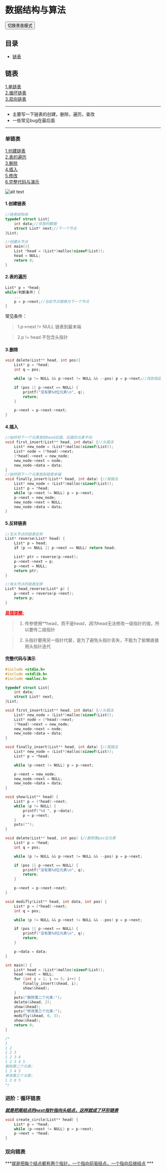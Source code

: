 # 数据结构与算法

<button onclick="toggleNightMode()">切换黑夜模式</button>

<style>
body.night-mode {
    background-color: #282c34; /* 设置黑夜模式背景色 */
    color: #ffffff; /* 设置黑夜模式字体颜色 */
    transition: background-color 0.5s ease; /* 设置黑夜模式切换动画 */
    pre {
    background-color: #000000 !important; /* 设置黑夜模式背景色 */
    color: #ffffff !important; /* 设置黑夜模式字体颜色 */
    padding: 10px; /* 添加内边距，提高可读性 */
    border-radius: 5px; /* 可选：设置圆角效果 */
    overflow-x: auto; /* 允许水平滚动 */
    }
    code {
        background-color: inherit; /* 继承父元素背景色 */
        color: inherit; /* 继承父元素字体颜色 */
        padding: 0; /* 去除内边距 */
        border-radius: 0; /* 去除圆角 */
    }
}
</style>  

<script>
function toggleNightMode() {
  var body = document.body;
  body.classList.toggle("night-mode");
}
</script>   


## 目录
* [链表](#链表)

## 链表

[1.单链表](#单链表)   
[2.循环链表](#循环链表)   
[3.双向链表](#双向链表)    

***

* 主要写一下链表的创建，删除，遍历，查改
* 一些常见bug在最后面

***

### 单链表   

[1.创建链表](#1创建链表)   
[2.表的遍历](#2表的遍历)   
[3.删除](#3删除)   
[4.插入](#4插入)   
[5.修改](#5反转链表)   
[6.完整代码与演示](#完整代码与演示)   

![alt text](单链表.png)

#### 1.创建链表
```c
//链表结构体
typedef struct List{
    int data;//存放的数据
    struct List* next;//下一个节点
}List;

//创建头节点
int main(){
    List *head = (List*)malloc(sizeof(List));
    head = NULL;
    return 0;
}
```   

#### 2.表的遍历
```c
List* p = *head;
while(判断条件) {
    ...
    p = p->next;//当前节点替换为下一个节点
}
```
常见条件：
> 1.p->next != NULL     链表到最末端   

> 2.p != head           不包含头指针   

#### 3.删除
```c
void delete(List** head, int pos){
    List* p = *head;
    int q = pos;

    while (p != NULL && p->next != NULL && --pos) p = p->next;//找到指定元素的上一个节点

    if (pos || p->next == NULL) {
        printf("没有第%d位元素\n", q);
        return;
    }

    p->next = p->next->next;
}
```     

#### 4.插入
```c
//始终将下一个元素放到head后面，后面的元素不动
void first_insert(List** head, int data) {//头插法
    List* new_node = (List*)malloc(sizeof(List));
    List* node = (*head)->next;
    (*head)->next = new_node;
    new_node->next = node;
    new_node->data = data;
}
//始终把下一个元素放到链表末端
void finally_insert(List** head, int data) {//尾插法
    List* new_node = (List*)malloc(sizeof(List));
    List* p = *head;
    while (p->next != NULL) p = p->next;
    p->next = new_node;
    new_node->next = NULL;
    new_node->data = data;
}
```   
     
#### 5.反转链表   
```c
//无头节点的链表反转
List* reverse(List* head) {
    List* p = head;
    if (p == NULL || p->next == NULL) return head;

    List* ptr = reverse(p->next);
    p->next->next = p;
    p->next = NULL;
    return ptr;
}

//有头节点的链表反转
List* head_reverse(List* p) {
    p->next = reverse(p->next);
    return p;
}
```

**<u><font color = red>易错提醒:</font></u>**   

> 1. 传参使用**head，而不是*head，因为*head无法修改一级指针的值，所以要传二级指针   

> 2. 头指针要用另一指针代替，是为了避免头指针丢失，不能为了偷懒直接用头指针迭代

#### 完整代码与演示
```c
#include <stdio.h>
#include <stdlib.h>
#include <malloc.h>

typedef struct List{
    int data;
    struct List* next;
}List;

void first_insert(List** head, int data) {//头插法
    List* new_node = (List*)malloc(sizeof(List));
    List* node = (*head)->next;
    (*head)->next = new_node;
    new_node->next = node;
    new_node->data = data;
}

void finally_insert(List** head, int data) {//尾插法
    List* new_node = (List*)malloc(sizeof(List));
    List* p = *head;

    while (p->next != NULL) p = p->next;

    p->next = new_node;
    new_node->next = NULL;
    new_node->data = data;
}

void show(List** head) {
    List* p = (*head)->next;
    while (p != NULL) {
        printf("%d ", p->data);
        p = p->next;
    }
    puts("");
}

void delete(List** head, int pos) {//删除第pos位元素
    List* p = *head;
    int q = pos;

    while (p != NULL && p->next != NULL && --pos) p = p->next;

    if (pos || p->next == NULL) {
        printf("没有第%d位元素\n", q);
        return;
    }

    p->next = p->next->next;
}

void modifly(List** head, int data, int pos) {
    List* p = (*head)->next;
    int q = pos;

    while (p != NULL && p->next != NULL && --pos) p = p->next;

    if (pos || p->next == NULL) {
        printf("没有第%d位元素\n", q);
        return;
    }

    p->data = data;
}

int main() {
    List* head = (List*)malloc(sizeof(List));
    head->next = NULL;
    for (int i = 1; i <= 5; i++) {
        finally_insert(&head, i);
        show(&head);
    }
    puts("删除第二个元素:");
    delete(&head, 2);
    show(&head);
    puts("修改第三个元素:");
    modifly(&head, 0, 3);
    show(&head);
    return 0;
}

/*
1
1 2
1 2 3
1 2 3 4
1 2 3 4 5
删除第二个元素:
1 3 4 5
修改第三个元素:
1 3 0 5
*/
```

### 进阶：循环链表
***<u>就是把尾结点的next指针指向头结点，这样就成了环形链表</u>***

```c
void create_circle(List** head) {
    List* p = *head;
    while (p->next != NULL) p = p->next;
    p->next = *head;
}
```

### 双向链表
***<u>就是把每个结点都有两个指针，一个指向前驱结点，一个指向后继结点</u> ***  
